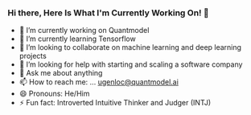 ### Hi there, Here Is What I'm Currently Working On! 👋

- 🔭 I’m currently working on Quantmodel
- 🌱 I’m currently learning Tensorflow 
- 👯 I’m looking to collaborate on machine learning and deep learning projects
- 🤔 I’m looking for help with starting and scaling a software company
- 💬 Ask me about anything
- 📫 How to reach me: ... ugenloc@quantmodel.ai
- 😄 Pronouns: He/Him
- ⚡ Fun fact: Introverted Intuitive Thinker and Judger (INTJ)

